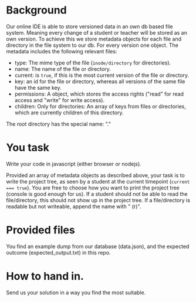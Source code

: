 # Background

Our online IDE is able to store versioned data in an own db based file system. Meaning every change of a student or teacher will be stored as an own version. 
To achieve this we store metadata objects for each file and directory in the file system to our db. 
For every version one object. The metadata includes the following relevant files:

- type: The mime type of the file (`inode/directory` for directories).
- name: The name of the file or directory.
- current: is `true`, if this is the most current version of the file or directory.
- key: an id for the file or directory, whereas all versions of the same file have the same key.
- permissions: A object, which stores the access rights ("read" for read access and "write" for write access).
- children: Only for directories: An array of keys from files or directories, which are currently children of this directory.

The root directory has the special name: "."

# You task

Write your code in javascript (either browser or nodejs).

Provided an array of metadata objects as described above, your task is to write the project tree, as seen by a student at the current timepoint (`current === true`).
You are free to choose how you want to print the project tree (console is good enough for us).
If a student should not be able to read the file/directory, this should not show up in the project tree.
If a file/directory is readable but not writeable, append the name with " (r)".

# Provided files

You find an example dump from our database (data.json), and the expected outcome (expected_output.txt) in this repo.

# How to hand in.

Send us your solution in a way you find the most suitable. 
